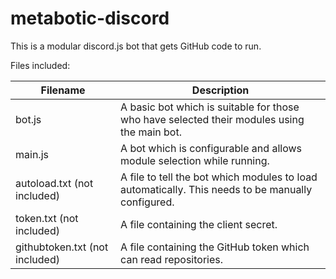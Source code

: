# metabotic-discord

This is a modular discord.js bot that gets GitHub code to run.

Files included:

| Filename                       | Description                                                                                       |
|--------------------------------|---------------------------------------------------------------------------------------------------|
| bot.js                         | A basic bot which is suitable for those who have selected their modules using the main bot.       |
| main.js                        | A bot which is configurable and allows module selection while running.                            |
| autoload.txt (not included)    | A file to tell the bot which modules to load automatically. This needs to be manually configured. |
| token.txt (not included)       | A file containing the client secret.                                                              |
| githubtoken.txt (not included) | A file containing the GitHub token which can read repositories.                                 |
